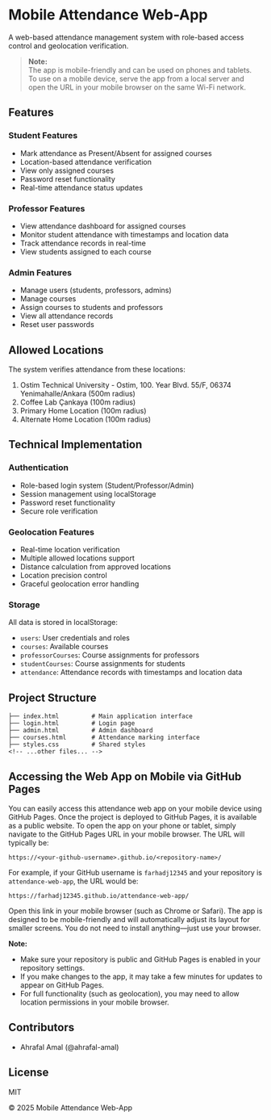 # Mobile Attendance Web-App

A web-based attendance management system with role-based access control and geolocation verification.

> **Note:**  
> The app is mobile-friendly and can be used on phones and tablets.  
> To use on a mobile device, serve the app from a local server and open the URL in your mobile browser on the same Wi-Fi network.

## Features

### Student Features
- Mark attendance as Present/Absent for assigned courses
- Location-based attendance verification
- View only assigned courses
- Password reset functionality
- Real-time attendance status updates

### Professor Features
- View attendance dashboard for assigned courses
- Monitor student attendance with timestamps and location data
- Track attendance records in real-time
- View students assigned to each course

### Admin Features
- Manage users (students, professors, admins)
- Manage courses
- Assign courses to students and professors
- View all attendance records
- Reset user passwords

## Allowed Locations
The system verifies attendance from these locations:
1. Ostim Technical University - Ostim, 100. Year Blvd. 55/F, 06374 Yenimahalle/Ankara (500m radius)
2. Coffee Lab Çankaya (100m radius)
3. Primary Home Location (100m radius)
4. Alternate Home Location (100m radius)

## Technical Implementation

### Authentication
- Role-based login system (Student/Professor/Admin)
- Session management using localStorage
- Password reset functionality
- Secure role verification

### Geolocation Features
- Real-time location verification
- Multiple allowed locations support
- Distance calculation from approved locations
- Location precision control
- Graceful geolocation error handling

### Storage
All data is stored in localStorage:
- `users`: User credentials and roles
- `courses`: Available courses
- `professorCourses`: Course assignments for professors
- `studentCourses`: Course assignments for students
- `attendance`: Attendance records with timestamps and location data

## Project Structure
```
├── index.html         # Main application interface
├── login.html         # Login page
├── admin.html         # Admin dashboard
├── courses.html       # Attendance marking interface
├── styles.css         # Shared styles
<!-- ...other files... -->
```

## Accessing the Web App on Mobile via GitHub Pages

You can easily access this attendance web app on your mobile device using GitHub Pages. Once the project is deployed to GitHub Pages, it is available as a public website. To open the app on your phone or tablet, simply navigate to the GitHub Pages URL in your mobile browser. The URL will typically be:

```
https://<your-github-username>.github.io/<repository-name>/
```

For example, if your GitHub username is `farhadj12345` and your repository is `attendance-web-app`, the URL would be:

```
https://farhadj12345.github.io/attendance-web-app/
```

Open this link in your mobile browser (such as Chrome or Safari). The app is designed to be mobile-friendly and will automatically adjust its layout for smaller screens. You do not need to install anything—just use your browser.

**Note:**  
- Make sure your repository is public and GitHub Pages is enabled in your repository settings.
- If you make changes to the app, it may take a few minutes for updates to appear on GitHub Pages.
- For full functionality (such as geolocation), you may need to allow location permissions in your mobile browser.

## Contributors

- Ahrafal Amal (@ahrafal-amal)

## License

MIT

&copy; 2025 Mobile Attendance Web-App
